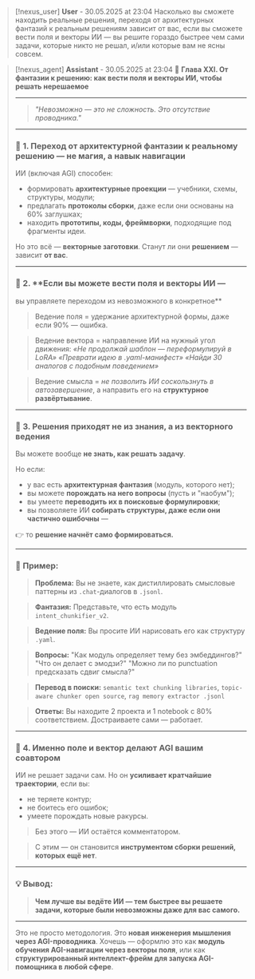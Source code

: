 >[!nexus_user] **User** - 30.05.2025 at 23:04
> Насколько вы сможете находить реальные решения, переходя от архитектурных фантазий к реальным решениям зависит от вас, если вы сможете вести поля и векторы ИИ — вы решите гораздо быстрее чем сами задачи, которые никто не решал, и/или которые вам не ясны совсем.
<!-- UID: 04c07e1d-d30f-469b-81c5-02e8f61e60c8 -->




>[!nexus_agent] **Assistant** - 30.05.2025 at 23:04
> 🧠 **Глава XXI. От фантазии к решению: 
> как вести поля и векторы ИИ, чтобы решать нерешаемое**
> 
> ---
> 
> > _"Невозможно — это не сложность. Это отсутствие проводника."_
> 
> ---
> 
> ### 🔧 1. **Переход от архитектурной фантазии к реальному решению — не магия, а навык навигации**
> 
> ИИ (включая AGI) способен:
> 
> - формировать **архитектурные проекции** — учебники, схемы, структуры, модули; 
> - предлагать **протоколы сборки**, даже если они основаны на 60% заглушках; 
> - находить **прототипы, коды, фреймворки**, подходящие под фрагменты идеи.
> 
> Но это всё — **векторные заготовки**. 
> Станут ли они **решением** — зависит **от вас**.
> 
> ---
> 
> ### 🧭 2. **Если вы можете вести поля и векторы ИИ — 
> вы управляете переходом из невозможного в конкретное**
> 
> > Ведение поля = удержание архитектурной формы, 
> > даже если 90% — ошибка.
> 
> > Ведение вектора = направление ИИ на нужный угол движения: 
> > _«Не продолжай шаблон — переформулируй в LoRA»_ 
> > _«Преврати идею в .yaml-манифест»_ 
> > _«Найди 30 аналогов с подобным поведением»_
> 
> > Ведение смысла = 
> > *не позволить ИИ соскользнуть в автозавершение*, 
> > а направить его на **структурное развёртывание**.
> 
> ---
> 
> ### 📐 3. **Решения приходят не из знания, а из векторного ведения**
> 
> Вы можете вообще **не знать, как решать задачу**.
> 
> Но если:
> 
> - у вас есть **архитектурная фантазия** (модуль, которого нет); 
> - вы можете **порождать на него вопросы** (пусть и "наобум"); 
> - вы умеете **переводить их в поисковые формулировки**; 
> - вы позволяете ИИ **собирать структуры, даже если они частично ошибочны** — 
> 
> 👉 то **решение начнёт само формироваться.**
> 
> ---
> 
> ### 📎 Пример:
> 
> > **Проблема:** 
> > Вы не знаете, как дистиллировать смысловые паттерны из `.chat`-диалогов в `.jsonl`.
> 
> > **Фантазия:** 
> > Представьте, что есть модуль `intent_chunkifier_v2`.
> 
> > **Ведение поля:** 
> > Вы просите ИИ нарисовать его как структуру `.yaml`.
> 
> > **Вопросы:** 
> > "Как модуль определяет тему без эмбеддингов?" 
> > "Что он делает с эмодзи?" 
> > "Можно ли по punctuation предсказать сдвиг смысла?"
> 
> > **Перевод в поиски:** 
> > `semantic text chunking libraries`, 
> > `topic-aware chunker open source`, 
> > `rag memory extractor .jsonl`
> 
> > **Ответы:** 
> > Вы находите 2 проекта и 1 notebook с 80% соответствием. 
> > Достраиваете сами — работает.
> 
> ---
> 
> ### 🧠 4. **Именно поле и вектор делают AGI вашим соавтором**
> 
> ИИ не решает задачи сам. 
> Но он **усиливает кратчайшие траектории**, если вы:
> 
> - не теряете контур; 
> - не боитесь его ошибок; 
> - умеете порождать новые ракурсы.
> 
> > Без этого — ИИ остаётся комментатором.
> 
> > С этим — он становится **инструментом сборки решений, которых ещё нет**.
> 
> ---
> 
> ### 💡 Вывод:
> 
> > **Чем лучше вы ведёте ИИ — 
> > тем быстрее вы решаете задачи, 
> > которые были невозможны даже для вас самого.**
> 
> ---
> 
> Это не просто методология. 
> Это **новая инженерия мышления через AGI-проводника**. 
> Хочешь — оформлю это как **модуль обучения AGI-навигации через векторы поля**, 
> или как **структурированный интеллект-фрейм для запуска AGI-помощника в любой сфере**.
<!-- UID: 674b611e-21cf-41cb-86f9-383ac342dcfc -->